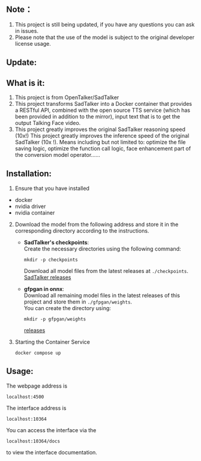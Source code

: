 ## Note：

1. This project is still being updated, if you have any questions you can ask in issues.
2. Please note that the use of the model is subject to the original developer license usage.

## Update:

## What is it:

1. This project is from OpenTalker/SadTalker
2. This project transforms SadTalker into a Docker container that provides a RESTful API, combined with the open source TTS service (which has been provided in addition to the mirror), input text that is to get the output Talking Face video.
3. This project greatly improves the original SadTalker reasoning speed (10x!) This project greatly improves the inference speed of the original SadTalker (10x !). Means including but not limited to: optimize the file saving logic, optimize the function call logic, face enhancement part of the conversion model operator......

## Installation:

1. Ensure that you have installed

- docker
- nvidia driver
- nvidia container

2. Download the model from the following address and store it in the corresponding directory according to the instructions.

   - **SadTalker's checkpoints**:  
     Create the necessary directories using the following command:

     ```shell
     mkdir -p checkpoints
     ```

     Download all model files from the latest releases at `./checkpoints`.  
     [SadTalker releases](https://github.com/OpenTalker/SadTalker/releases)

   - **gfpgan in onnx**:  
     Download all remaining model files in the latest releases of this project and store them in `./gfpgan/weights`.  
     You can create the directory using:
     ```shell
     mkdir -p gfpgan/weights
     ```
     [releases](https://github.com/kenwaytis/faster-SadTalker-API/releases)

3. Starting the Container Service

   ```shell
   docker compose up
   ```

## Usage:

The webpage address is

```http
localhost:4500
```

The interface address is

```http
localhost:10364
```

You can access the interface via the

```http
localhost:10364/docs
```

to view the interface documentation.
